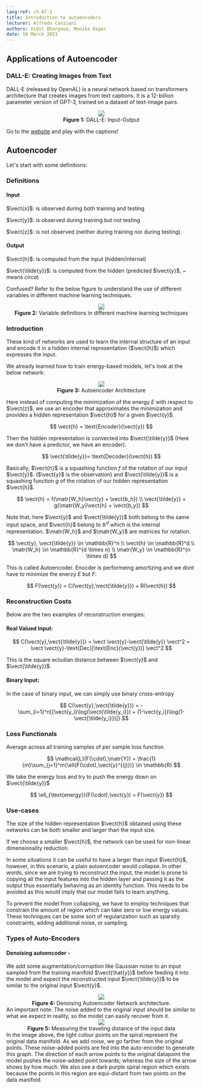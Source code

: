 ```yaml
---
lang-ref: ch.07-3
title: Introduction to autoencoders
lecturer: Alfredo Canziani
authors: Vidit Bhargava, Monika Dagar
date: 18 March 2021
---
```

## Applications of Autoencoder
### DALL-E: Creating Images from Text

DALL-E (released by OpenAL) is a neural network based on transformers architecture that creates images from text captions. It is a 12-billion parameter version of GPT-3, trained on a dataset of text-image pairs.

<center>
<img src="{{site.baseurl}}/images/week07/07-3/DALL-E.png" style="background-color:#DCDCDC;" /><br>
<b>Figure 1:</b> DALL-E: Input-Output
</center>

Go to the [website](https://openai.com/blog/dall-e/) and play with the captions! 

## Autoencoder
Let's start with some definitions:

### Definitions
#### Input
$\vect{x}$: is observed during both training and testing 

$\vect{y}$: is observed during training but not testing

$\vect{z}$: is not observed (neither during training nor during testing).

#### Output
$\vect{h}$: is computed from the input (hidden/internal)

$\vect{\tilde{y}}$: is computed from the hidden (predicted $\vect{y}$, ~ means *circa*)

Confused?
Refer to the below figure to understand the use of different variables in different machine learning techniques.

<center>
<img src="{{site.baseurl}}/images/week07/07-3/def.png" style="background-color:#DCDCDC;" /><br>
<b>Figure 2:</b> Variable definitions in different machine learning techniques
</center>

### Introduction

These kind of networks are used to learn the internal structure of an input and encode it in a hidden internal representation ($\vect{h}$) which expresses the input.

We already learned how to train energy-based models, let's look at the below network:
<center>
<img src="{{site.baseurl}}/images/week07/07-3/Autoencoder_Arch.png" style="background-color:#DCDCDC;" /><br>
<b>Figure 3:</b> Autoencoder Architecture
</center>

Here instead of computing the minimization of the energy $E$ with respect to $\vect{z}$, we use an encoder that approximates the minimization and provides a hidden representation $\vect{h}$ for a given $\vect{y}$.

$$
\vect{h} = \text{Encoder}(\vect{y})
$$

Then the hidden representation is convected into $\vect{\tilde{y}}$ (Here we don't have a predictor, we have an encoder).

$$
\vect{\tilde{y}}= \text{Decoder}(\vect{h})
$$

Basically, $\vect{h}$ is a squashing function $f$ of the rotation of our input $\vect{y}$. ($\vect{y}$ is the observation) and $\vect{\tilde{y}}$ is a squashing function $g$ of the rotation of our hidden representation $\vect{h}$.

$$
\vect{h} = f(\matr{W_h}\vect{y} + \vect{b_h}) \\
\vect{\tilde{y}} = g(\matr{W_y}\vect{h} + \vect{b_y})
$$

Note that, here $\vect{y}$ and $\vect{\tilde{y}}$ both belong to the same input space, and $\vect{h}$ belong to $\mathbb{R}^d$ which is the internal representation. $\matr{W_h}$ and $\matr{W_y}$ are matrices for rotation.

$$
\vect{y}, \vect{\tilde{y}} \in \mathbb{R}^n \\
\vect{h} \in \mathbb{R}^d \\
\matr{W_h} \in \mathbb{R}^{d \times n} \\
\matr{W_y} \in \mathbb{R}^{n \times d}
$$

This is called Autoencoder. Enocder is performeing amortizing and we dont have to minimize the enerzy  $E$ but $F$:

$$
F(\vect{y}) = C(\vect{y},\vect{\tilde{y}}) + R(\vect{h})
$$

### Reconstruction Costs
Below are the two examples of reconstruction energies:
#### Real Valued Input:

$$
C(\vect{y},\vect{\tilde{y}}) = \vect \vect{y}-\vect{\tilde{y}} \vect^2 =  \vect \vect{y}-\text{Dec}[\text{Enc}(\vect{y})] \vect^2
$$

This is the square ecludian distance between $\vect{y}$ and $\vect{\tilde{y}}$.

#### Binary Input:
In the case of binary input, we can simply use binary cross-entropy

$$
C(\vect{y},\vect{\tilde{y}}) = - \sum_{i=1}^n[{\vect{y_i}\log(\vect{\tilde{y_i}}) + (1-\vect{y_i})\log(1-\vect{\tilde{y_i}})]}
$$

### Loss Functionals
Average across all training samples of per sample loss function

$$
\mathcal{L}(F(\cdot),\matr{Y}) = \frac{1}{m}\sum_{j=1}^m{\ell(F(\cdot),\vect{y}^{(j)})} \in \mathbb{R}
$$

We take the energy loss and try to push the energy down on $\vect{\tilde{y}}$

$$
\ell_{\text{energy}}(F(\cdot),\vect{y}) = F(\vect{y})
$$

### Use-cases
The size of the hidden representation $\vect{h}$ obtained using these networks can be both smaller and larger than the input size. 

If we choose a smaller $\vect{h}$, the network can be used for non-linear dimensionality reduction.

In some situations it can be useful to have a larger than input $\vect{h}$, however, in this scenario, a plain autoencoder would collapse. In other words, since we are trying to reconstruct the input, the model is prone to copying all the input features into the hidden layer and passing it as the output thus essentially behaving as an identity function. This needs to be avoided as this would imply that our model fails to learn anything.

To prevent the model from collapsing, we have to employ techniques that constrain the amount of region which can take zero or low energy values. These techniques can be some sort of regularization such as sparsity constraints, adding additional noise, or sampling.

### Types of Auto-Encoders

#### Denoising autoencoder - 

We add some augmentation/corruption like Gaussian noise to an input sampled from the training manifold $\vect{\hat{y}}$ before feeding it into the model and expect the reconstructed input $\vect{\tilde{y}}$ to be similar to the original input $\vect{y}$.
<center>
<img src="{{site.baseurl}}/images/week07/07-3/DenoisingAutoEncoder.png" style="background-color:#DCDCDC;" /><br>
<b>Figure 4:</b> Denoising Autoencoder Network architecture.
</center>
<!-- ![](https://i.imgur.com/WVcDLns.png) -->
An important note: The noise added to the original input should be similar to what we expect in reality, so the model can easily recover from it.

<center>
<img src="{{site.baseurl}}/images/week07/07-3/DAEOutput.png" style="background-color:#DCDCDC;" /><br>
<b>Figure 5:</b> Measuring the traveling distance of the input data
</center>
<!-- ![](https://i.imgur.com/j1CQe3T.jpg) -->
In the image above, the light colour points on the spiral represent the original data manifold. As we add noise, we go farther from the original points. These noise-added points are fed into the auto-encoder to generate this graph. 
The direction of each arrow points to the original datapoint the model pushes the noise-added point towards; whereas the size of the arrow shows by how much. 
We also see a dark purple spiral region which exists because the points in this region are equi-distant from two points on the data manifold. 

